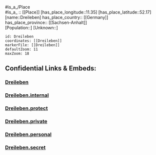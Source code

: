 ﻿---
location: [52.17,11.35] 
mapzoom: [7,12] 
mapmarker: city 
type: City
tags:
- geo/City


SpocWebEntityId: 29876
isDeleted: false
confidential: public

---
#is_a_/Place  
#is_a_ :: [[Place]] 
[has_place_longitude::11.35] 
[has_place_latitude::52.17] 
[name::Dreileben] 
has_place_country:: [[Germany]]  
has_place_province:: [[Sachsen-Anhalt]]  
[Population::] 
[Unknown::] 


```leaflet
id: Dreileben
coordinates: [[Dreileben]] 
markerFile: [[Dreileben]] 
defaultZoom: 11 
maxZoom: 18
```


## Confidential Links & Embeds: 

### [Dreileben](/_public/Earth/Continent/Europe/Europe~Central/Germany/Germany~East/Sachsen-Anhalt/counties~SA/Börde/cities~Börde/Hohe_Börde/City/Dreileben.md) 

### [Dreileben.internal](/_internal/Earth/Continent/Europe/Europe~Central/Germany/Germany~East/Sachsen-Anhalt/counties~SA/Börde/cities~Börde/Hohe_Börde/City/Dreileben.internal.md) 

### [Dreileben.protect](/_protect/Earth/Continent/Europe/Europe~Central/Germany/Germany~East/Sachsen-Anhalt/counties~SA/Börde/cities~Börde/Hohe_Börde/City/Dreileben.protect.md) 

### [Dreileben.private](/_private/Earth/Continent/Europe/Europe~Central/Germany/Germany~East/Sachsen-Anhalt/counties~SA/Börde/cities~Börde/Hohe_Börde/City/Dreileben.private.md) 

### [Dreileben.personal](/_personal/Earth/Continent/Europe/Europe~Central/Germany/Germany~East/Sachsen-Anhalt/counties~SA/Börde/cities~Börde/Hohe_Börde/City/Dreileben.personal.md) 

### [Dreileben.secret](/_secret/Earth/Continent/Europe/Europe~Central/Germany/Germany~East/Sachsen-Anhalt/counties~SA/Börde/cities~Börde/Hohe_Börde/City/Dreileben.secret.md) 
